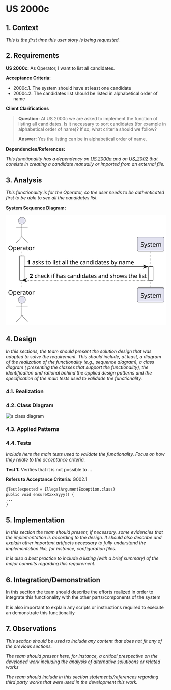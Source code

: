 # US 2000c

## 1. Context

*This is the first time this user story is being requested.*

## 2. Requirements

**US 2000c:** As Operator, I want to list all candidates.


**Acceptance Criteria:**
- 2000c.1. The system should have at least one candidate
- 2000c.2. The candidates list should be listed in alphabetical order of name


**Client Clarifications**

> **Question:** At US 2000c we are asked to implement the function of listing all candidates. Is it necessary to sort candidates (for example in alphabetical order of name)? If so, what criteria should we follow?
>
> **Answer:** Yes the listing can be in alphabetical order of name.


**Dependencies/References:**

*This functionality has a dependency on [_US 2000a_](../sb_us_2000a) and on [_US_2002_](../sb_us_2002) that consists
in creating a candidate manually or imported from an external file.*

## 3. Analysis

*This functionality is for the Operator, so the user needs to be authenticated first to be able to see all the candidates list.*

**System Sequence Diagram:**

![SSD-US-2000c](US2000c_SSD/ssd-us-2000c.svg)


## 4. Design

*In this sections, the team should present the solution design that was adopted to solve the requirement. This should
include, at least, a diagram of the realization of the functionality (e.g., sequence diagram), a class diagram (
presenting the classes that support the functionality), the identification and rational behind the applied design
patterns and the specification of the main tests used to validade the functionality.*

### 4.1. Realization

### 4.2. Class Diagram

![a class diagram]()

### 4.3. Applied Patterns

### 4.4. Tests

*Include here the main tests used to validate the functionality. Focus on how they relate to the acceptance criteria.*

**Test 1:** Verifies that it is not possible to ...

**Refers to Acceptance Criteria:** G002.1

````
@Test(expected = IllegalArgumentException.class)
public void ensureXxxxYyyy() {
...
}
````

## 5. Implementation

*In this section the team should present, if necessary, some evidencies that the implementation is according to the
design. It should also describe and explain other important artifacts necessary to fully understand the implementation
like, for instance, configuration files.*

*It is also a best practice to include a listing (with a brief summary) of the major commits regarding this requirement.*

## 6. Integration/Demonstration

In this section the team should describe the efforts realized in order to integrate this functionality with the other
parts/components of the system

It is also important to explain any scripts or instructions required to execute an demonstrate this functionality

## 7. Observations

*This section should be used to include any content that does not fit any of the previous sections.*

*The team should present here, for instance, a critical prespective on the developed work including the analysis of
alternative solutioons or related works*

*The team should include in this section statements/references regarding third party works that were used in the
development this work.*